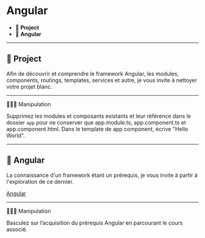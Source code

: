 # Angular

*  🔖 **Project**
*  🔖 **Angular**

___

## 📑 Project

Afin de découvrir et comprendre le framework Angular, les modules, components, routings, templates, services et autre, je vous invite à nettoyer votre projet blanc.

___

👨🏻‍💻 Manipulation

Supprimez les modules et composants existants et leur référence dans le dossier `app` pour ne conserver que app.module.ts, app.component.ts et app.component.html. Dans le template de app component, écrive "Hello World".

___

## 📑 Angular

La connaissance d'un framework étant un prérequis, je vous invite à partir à l'exploration de ce dernier.

[Angular](https://github.com/seeren-training/Angular)

___

👨🏻‍💻 Manipulation

Basculez sur l’acquisition du prérequis Angular en parcourant le cours associé.